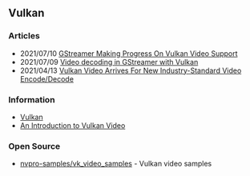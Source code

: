 ## Vulkan



### Articles
- 2021/07/10 [GStreamer Making Progress On Vulkan Video Support](https://www.phoronix.com/scan.php?page=news_item&px=Vulkan-Video-GStreamer-Igalia)
- 2021/07/09 [Video decoding in GStreamer with Vulkan](https://blogs.igalia.com/vjaquez/2021/07/09/video-decoding-in-gstreamer-with-vulkan/)
- 2021/04/13 [Vulkan Video Arrives For New Industry-Standard Video Encode/Decode](https://www.phoronix.com/scan.php?page=news_item&px=Vulkan-Video-Provisional-Spec)


### Information
- [Vulkan](https://www.vulkan.org/)
- [An Introduction to Vulkan Video](https://www.khronos.org/blog/an-introduction-to-vulkan-video)



### Open Source
- [nvpro-samples/vk_video_samples](https://github.com/nvpro-samples/vk_video_samples) - Vulkan video samples


